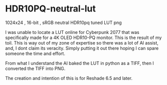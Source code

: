 # HDR10PQ-neutral-lut
1024x24 , 16-bit , sRGB neutral HDR10pq tuned LUT png

I was unable to locate a LUT online for Cyberpunk 2077 that was specifically made for a 4K OLED HDR10-PQ monitor. This is the result of my toil. This is way out of my 
zone of expertise so there was a lot of AI assist, and, I dont claim its veracity. Simply putting it out there hoping I can spare someone the time and effort.

From what I understand the AI baked the LUT in python as a TIFF, then I converted the TIFF into PNG.

The creation and intention of this is for Reshade 6.5 and later.
